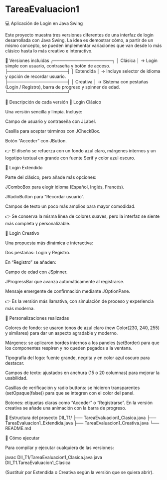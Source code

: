 # TareaEvaluacion1
💻 Aplicación de Login en Java Swing

Este proyecto muestra tres versiones diferentes de una interfaz de login desarrollada con Java Swing. La idea es demostrar cómo, a partir de un mismo concepto, se pueden implementar variaciones que van desde lo más clásico hasta lo más creativo e interactivo.

🌟 Versiones incluidas
┌───────────────────┐
│   Clásica         │ → Login simple con usuario, contraseña y botón de acceso.  
├───────────────────┤
│   Extendida       │ → Incluye selector de idioma y opción de recordar usuario.  
├───────────────────┤
│   Creativa        │ → Sistema con pestañas (Login / Registro), barra de progreso y spinner de edad.  
└───────────────────┘

🧩 Descripción de cada versión
🔹 Login Clásico

Una versión sencilla y limpia. Incluye:

Campo de usuario y contraseña con JLabel.

Casilla para aceptar términos con JCheckBox.

Botón “Acceder” con JButton.

👉 El diseño se refuerza con un fondo azul claro, márgenes internos y un logotipo textual en grande con fuente Serif y color azul oscuro.

🔹 Login Extendido

Parte del clásico, pero añade más opciones:

JComboBox para elegir idioma (Español, Inglés, Francés).

JRadioButton para “Recordar usuario”.

Campos de texto un poco más amplios para mayor comodidad.

👉 Se conserva la misma línea de colores suaves, pero la interfaz se siente más completa y personalizable.

🔹 Login Creativo

Una propuesta más dinámica e interactiva:

Dos pestañas: Login y Registro.

En “Registro” se añaden:

Campo de edad con JSpinner.

JProgressBar que avanza automáticamente al registrarse.

Mensaje emergente de confirmación mediante JOptionPane.

👉 Es la versión más llamativa, con simulación de proceso y experiencia más moderna.

🎨 Personalizaciones realizadas

Colores de fondo: se usaron tonos de azul claro (new Color(230, 240, 255) y similares) para dar un aspecto agradable y moderno.

Márgenes: se aplicaron bordes internos a los paneles (setBorder) para que los componentes respiren y no queden pegados a la ventana.

Tipografía del logo: fuente grande, negrita y en color azul oscuro para destacar.

Campos de texto: ajustados en anchura (15 o 20 columnas) para mejorar la usabilidad.

Casillas de verificación y radio buttons: se hicieron transparentes (setOpaque(false)) para que se integren con el color del panel.

Botones: etiquetas claras como “Acceder” o “Registrarse”. En la versión creativa se añade una animación con la barra de progreso.

📂 Estructura del proyecto
DII_T1/
 ├── TareaEvaluacion1_Clasica.java
 ├── TareaEvaluacion1_Extendida.java
 ├── TareaEvaluacion1_Creativa.java
 └── README.md

🚀 Cómo ejecutar

Para compilar y ejecutar cualquiera de las versiones:

javac DII_T1/TareaEvaluacion1_Clasica.java
java DII_T1.TareaEvaluacion1_Clasica


(Sustituir por Extendida o Creativa según la versión que se quiera abrir).

